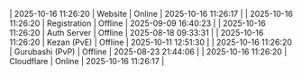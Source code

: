 | 2025-10-16 11:26:20 | Website | Online | 2025-10-16 11:26:17 |
| 2025-10-16 11:26:20 | Registration | Offline | 2025-09-09 16:40:23 |
| 2025-10-16 11:26:20 | Auth Server | Offline | 2025-08-18 09:33:31 |
| 2025-10-16 11:26:20 | Kezan (PvE) | Offline | 2025-10-11 12:51:30 |
| 2025-10-16 11:26:20 | Gurubashi (PvP) | Offline | 2025-08-23 21:44:06 |
| 2025-10-16 11:26:20 | Cloudflare | Online | 2025-10-16 11:26:17 |
